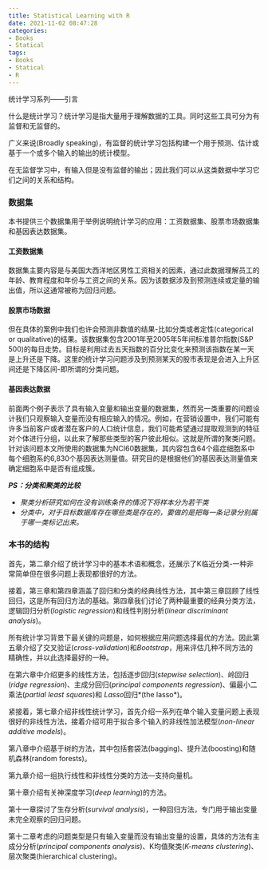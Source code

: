 ```yaml
---
title: Statistical Learning with R
date: 2021-11-02 08:47:28
categories:
- Books
- Statical
tags:
- Books	
- Statical
- R
---
```




 统计学习系列——引言

什么是统计学习？统计学习是指大量用于理解数据的工具。同时这些工具可分为有监督和无监督的。

广义来说(Broadly speaking)，有监督的统计学习包括构建一个用于预测、估计或基于一个或多个输入的输出的统计模型。

在无监督学习中，有输入但是没有监督的输出；因此我们可以从这类数据中学习它们之间的关系和结构。

<!--more-->

### 数据集

本书提供三个数据集用于举例说明统计学习的应用：工资数据集、股票市场数据集和基因表达数据集。



#### 工资数据集

数据集主要内容是与美国大西洋地区男性工资相关的因素，通过此数据理解员工的年龄、教育程度和年份与工资之间的关系。因为该数据涉及到预测连续或定量的输出值，所以这通常被称为回归问题。



#### 股票市场数据

但在具体的案例中我们也许会预测非数值的结果-比如分类或者定性(categorical or qualitative)的结果。该数据集包含2001年至2005年5年间标准普尔指数(S&P 500)的每日走势。目标是利用过去五天指数的百分比变化来预测该指数在某一天是上升还是下降。这里的统计学习问题涉及到预测某天的股市表现是会进入上升区间还是下降区间-即所谓的分类问题。



#### 基因表达数据

前面两个例子表示了具有输入变量和输出变量的数据集，然而另一类重要的问题设计我们只观察输入变量而没有相应输入的情况。例如，在营销设置中，我们可能有许多当前客户或者潜在客户的人口统计信息，我们可能希望通过提取观测到的特征对个体进行分组，以此来了解那些类型的客户彼此相似。这就是所谓的聚类问题。针对该问题本文所使用的数据集为NCI60数据集，其内容包含64个癌症细胞系中每个细胞系的6,830个基因表达测量值。研究目的是根据他们的基因表达测量值来确定细胞系中是否有组成簇。



***PS：分类和聚类的比较***

- *聚类分析研究如何在没有训练条件的情况下将样本分为若干类*
- *分类中，对于目标数据库存在哪些类是存在的，要做的是把每一条记录分别属于哪一类标记出来。*



### 本书的结构

首先，第二章介绍了统计学习中的基本术语和概念，还展示了K临近分类-一种非常简单但在很多问题上表现都很好的方法。



接着，第三章和第四章涵盖了回归和分类的经典线性方法，其中第三章回顾了线性回归，这是所有回归方法的基础。第四章我们讨论了两种最重要的经典分类方法，逻辑回归分析(*logistic regression*)和线性判别分析(*linear discriminant analysis*)。



所有统计学习背景下最关键的问题是，如何根据应用问题选择最优的方法。因此第五章介绍了交叉验证(*cross-validation*)和*Bootstrap*，用来评估几种不同方法的精确性，并以此选择最好的一种。



在第六章中介绍更多的线性方法，包括逐步回归(*stepwise selection*)、岭回归(*ridge regression*)、主成分回归(*principal components regression*)、偏最小二乘法(*partial least squares*)和 *Lasso*回归*(the lasso*)。



紧接着，第七章介绍非线性统计学习，首先介绍一系列在单个输入变量问题上表现很好的非线性方法，接着介绍可用于拟合多个输入的非线性加法模型(*non-linear additive models*)。



第八章中介绍基于树的方法，其中包括套袋法(bagging)、提升法(boosting)和随机森林(random forests)。



第九章介绍一组执行线性和非线性分类的方法—支持向量机。



第十章介绍有关神深度学习(*deep learning*)的方法。



第十一章探讨了生存分析(*survival analysis*)，一种回归方法，专门用于输出变量未完全观察的回归问题。



第十二章考虑的问题类型是只有输入变量而没有输出变量的设置，具体的方法有主成分分析(*principal components analysis*)、K均值聚类(*K-means clustering*)、层次聚类(hierarchical clustering)。

